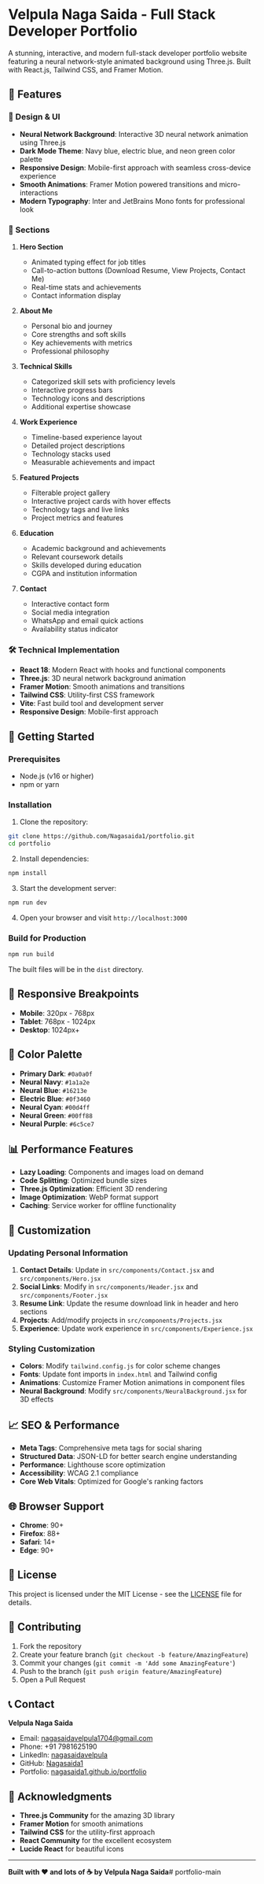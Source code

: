 # Velpula Naga Saida - Full Stack Developer Portfolio

A stunning, interactive, and modern full-stack developer portfolio website featuring a neural network-style animated background using Three.js. Built with React.js, Tailwind CSS, and Framer Motion.

## 🌟 Features

### 🎨 Design & UI
- **Neural Network Background**: Interactive 3D neural network animation using Three.js
- **Dark Mode Theme**: Navy blue, electric blue, and neon green color palette
- **Responsive Design**: Mobile-first approach with seamless cross-device experience
- **Smooth Animations**: Framer Motion powered transitions and micro-interactions
- **Modern Typography**: Inter and JetBrains Mono fonts for professional look

### 🚀 Sections

1. **Hero Section**
   - Animated typing effect for job titles
   - Call-to-action buttons (Download Resume, View Projects, Contact Me)
   - Real-time stats and achievements
   - Contact information display

2. **About Me**
   - Personal bio and journey
   - Core strengths and soft skills
   - Key achievements with metrics
   - Professional philosophy

3. **Technical Skills**
   - Categorized skill sets with proficiency levels
   - Interactive progress bars
   - Technology icons and descriptions
   - Additional expertise showcase

4. **Work Experience**
   - Timeline-based experience layout
   - Detailed project descriptions
   - Technology stacks used
   - Measurable achievements and impact

5. **Featured Projects**
   - Filterable project gallery
   - Interactive project cards with hover effects
   - Technology tags and live links
   - Project metrics and features

6. **Education**
   - Academic background and achievements
   - Relevant coursework details
   - Skills developed during education
   - CGPA and institution information

7. **Contact**
   - Interactive contact form
   - Social media integration
   - WhatsApp and email quick actions
   - Availability status indicator

### 🛠 Technical Implementation

- **React 18**: Modern React with hooks and functional components
- **Three.js**: 3D neural network background animation
- **Framer Motion**: Smooth animations and transitions
- **Tailwind CSS**: Utility-first CSS framework
- **Vite**: Fast build tool and development server
- **Responsive Design**: Mobile-first approach

## 🚀 Getting Started

### Prerequisites
- Node.js (v16 or higher)
- npm or yarn

### Installation

1. Clone the repository:
```bash
git clone https://github.com/Nagasaida1/portfolio.git
cd portfolio
```

2. Install dependencies:
```bash
npm install
```

3. Start the development server:
```bash
npm run dev
```

4. Open your browser and visit `http://localhost:3000`

### Build for Production

```bash
npm run build
```

The built files will be in the `dist` directory.

## 📱 Responsive Breakpoints

- **Mobile**: 320px - 768px
- **Tablet**: 768px - 1024px
- **Desktop**: 1024px+

## 🎨 Color Palette

- **Primary Dark**: `#0a0a0f`
- **Neural Navy**: `#1a1a2e`
- **Neural Blue**: `#16213e`
- **Electric Blue**: `#0f3460`
- **Neural Cyan**: `#00d4ff`
- **Neural Green**: `#00ff88`
- **Neural Purple**: `#6c5ce7`

## 📊 Performance Features

- **Lazy Loading**: Components and images load on demand
- **Code Splitting**: Optimized bundle sizes
- **Three.js Optimization**: Efficient 3D rendering
- **Image Optimization**: WebP format support
- **Caching**: Service worker for offline functionality

## 🔧 Customization

### Updating Personal Information

1. **Contact Details**: Update in `src/components/Contact.jsx` and `src/components/Hero.jsx`
2. **Social Links**: Modify in `src/components/Header.jsx` and `src/components/Footer.jsx`
3. **Resume Link**: Update the resume download link in header and hero sections
4. **Projects**: Add/modify projects in `src/components/Projects.jsx`
5. **Experience**: Update work experience in `src/components/Experience.jsx`

### Styling Customization

- **Colors**: Modify `tailwind.config.js` for color scheme changes
- **Fonts**: Update font imports in `index.html` and Tailwind config
- **Animations**: Customize Framer Motion animations in component files
- **Neural Background**: Modify `src/components/NeuralBackground.jsx` for 3D effects

## 📈 SEO & Performance

- **Meta Tags**: Comprehensive meta tags for social sharing
- **Structured Data**: JSON-LD for better search engine understanding
- **Performance**: Lighthouse score optimization
- **Accessibility**: WCAG 2.1 compliance
- **Core Web Vitals**: Optimized for Google's ranking factors

## 🌐 Browser Support

- **Chrome**: 90+
- **Firefox**: 88+
- **Safari**: 14+
- **Edge**: 90+

## 📄 License

This project is licensed under the MIT License - see the [LICENSE](LICENSE) file for details.

## 🤝 Contributing

1. Fork the repository
2. Create your feature branch (`git checkout -b feature/AmazingFeature`)
3. Commit your changes (`git commit -m 'Add some AmazingFeature'`)
4. Push to the branch (`git push origin feature/AmazingFeature`)
5. Open a Pull Request

## 📞 Contact

**Velpula Naga Saida**
- Email: nagasaidavelpula1704@gmail.com
- Phone: +91 7981625190
- LinkedIn: [nagasaidavelpula](https://www.linkedin.com/in/nagasaidavelpula/)
- GitHub: [Nagasaida1](https://github.com/Nagasaida1)
- Portfolio: [nagasaida1.github.io/portfolio](https://nagasaida1.github.io/portfolio)

## 🙏 Acknowledgments

- **Three.js Community** for the amazing 3D library
- **Framer Motion** for smooth animations
- **Tailwind CSS** for the utility-first approach
- **React Community** for the excellent ecosystem
- **Lucide React** for beautiful icons

---

**Built with ❤️ and lots of ☕ by Velpula Naga Saida**#   p o r t f o l i o - m a i n  
 